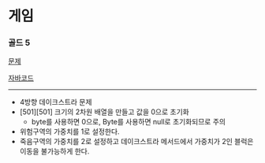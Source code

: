 # 게임
### 골드 5
[문제](https://www.acmicpc.net/problem/1584)

[자바코드]()

---

- 4방향 데이크스트라 문제
- [501][501] 크기의 2차원 배열을 만들고 값을 0으로 초기화
  - byte를 사용하면 0으로, Byte를 사용하면 null로 초기화되므로 주의
- 위험구역의 가중치를 1로 설정한다.
- 죽음구역의 가중치를 2로 설정하고 데이크스트라 메서드에서 가중치가 2인 블럭은 이동을 불가능하게 한다.